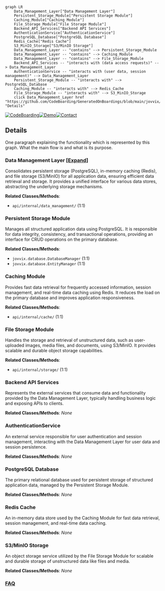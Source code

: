 ```mermaid
graph LR
    Data_Management_Layer["Data Management Layer"]
    Persistent_Storage_Module["Persistent Storage Module"]
    Caching_Module["Caching Module"]
    File_Storage_Module["File Storage Module"]
    Backend_API_Services["Backend API Services"]
    AuthenticationService["AuthenticationService"]
    PostgreSQL_Database["PostgreSQL Database"]
    Redis_Cache["Redis Cache"]
    S3_MinIO_Storage["S3/MinIO Storage"]
    Data_Management_Layer -- "contains" --> Persistent_Storage_Module
    Data_Management_Layer -- "contains" --> Caching_Module
    Data_Management_Layer -- "contains" --> File_Storage_Module
    Backend_API_Services -- "interacts with (data access requests)" --> Data_Management_Layer
    AuthenticationService -- "interacts with (user data, session management)" --> Data_Management_Layer
    Persistent_Storage_Module -- "interacts with" --> PostgreSQL_Database
    Caching_Module -- "interacts with" --> Redis_Cache
    File_Storage_Module -- "interacts with" --> S3_MinIO_Storage
    click Data_Management_Layer href "https://github.com/CodeBoarding/GeneratedOnBoardings/blob/main/jovvix/Data_Management_Layer.md" "Details"
```

[![CodeBoarding](https://img.shields.io/badge/Generated%20by-CodeBoarding-9cf?style=flat-square)](https://github.com/CodeBoarding/GeneratedOnBoardings)[![Demo](https://img.shields.io/badge/Try%20our-Demo-blue?style=flat-square)](https://www.codeboarding.org/demo)[![Contact](https://img.shields.io/badge/Contact%20us%20-%20contact@codeboarding.org-lightgrey?style=flat-square)](mailto:contact@codeboarding.org)

## Details

One paragraph explaining the functionality which is represented by this graph. What the main flow is and what is its purpose.

### Data Management Layer [[Expand]](./Data_Management_Layer.md)
Consolidates persistent storage (PostgreSQL), in-memory caching (Redis), and file storage (S3/MinIO) for all application data, ensuring efficient data retrieval and storage. It provides a unified interface for various data stores, abstracting the underlying storage mechanisms.


**Related Classes/Methods**:

- `api/internal/data_management/` (1:1)


### Persistent Storage Module
Manages all structured application data using PostgreSQL. It is responsible for data integrity, consistency, and transactional operations, providing an interface for CRUD operations on the primary database.


**Related Classes/Methods**:

- `jovvix.database.DatabaseManager` (1:1)
- `jovvix.database.EntityManager` (1:1)


### Caching Module
Provides fast data retrieval for frequently accessed information, session management, and real-time data caching using Redis. It reduces the load on the primary database and improves application responsiveness.


**Related Classes/Methods**:

- `api/internal/cache/` (1:1)


### File Storage Module
Handles the storage and retrieval of unstructured data, such as user-uploaded images, media files, and documents, using S3/MinIO. It provides scalable and durable object storage capabilities.


**Related Classes/Methods**:

- `api/internal/storage/` (1:1)


### Backend API Services
Represents the external services that consume data and functionality provided by the Data Management Layer, typically handling business logic and exposing APIs to clients.


**Related Classes/Methods**: _None_

### AuthenticationService
An external service responsible for user authentication and session management, interacting with the Data Management Layer for user data and session persistence.


**Related Classes/Methods**: _None_

### PostgreSQL Database
The primary relational database used for persistent storage of structured application data, managed by the Persistent Storage Module.


**Related Classes/Methods**: _None_

### Redis Cache
An in-memory data store used by the Caching Module for fast data retrieval, session management, and real-time data caching.


**Related Classes/Methods**: _None_

### S3/MinIO Storage
An object storage service utilized by the File Storage Module for scalable and durable storage of unstructured data like files and media.


**Related Classes/Methods**: _None_



### [FAQ](https://github.com/CodeBoarding/GeneratedOnBoardings/tree/main?tab=readme-ov-file#faq)